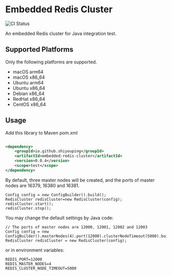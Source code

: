 # Embedded Redis Cluster

![CI Status](https://github.com/shiyouping/embedded-redis-cluster/actions/workflows/maven.yml/badge.svg?branch=main)

An embedded Redis cluster for Java integration test.

## Supported Platforms

Only the following platforms are supported.

- macOS arm64
- macOS x86_64
- Ubuntu arm64
- Ubuntu x86_64
- Debian x86_64
- RedHat x86_64
- CentOS x86_64

## Usage

Add this library to Maven pom.xml

````xml

<dependency>
    <groupId>io.github.shiyouping</groupId>
    <artifactId>embedded-redis-cluster</artifactId>
    <version>0.0.4</version>
    <scope>test</scope>
</dependency>
````

By default, three master nodes will be created, and the ports of master nodes are 16379, 16380 and
16381.

````
Config config = new ConfigBuilder().build();
RedisCluster redisCluster=new RedisCluster(config);
redisCluster.start();
redisCluster.stop();
````

You may change the default settings by Java code:

````
// The ports of master nodes are 12000, 12001, 12002 and 12003
Config config = new ConfigBuilder().masterNodes(4).port(12000).clusterNodeTimeout(5000).build();
RedisCluster redisCluster = new RedisCluster(config);
````

or in environment variables:

````
REDIS_PORT=12000
REDIS_MASTER_NODES=4
REDIS_CLUSTER_NODE_TIMEOUT=5000
````

